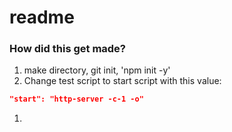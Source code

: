 # readme

### How did this get made?

1. make directory, git init, 'npm init -y'
1. Change test script to start script with this value:

  ```json
  "start": "http-server -c-1 -o"
  ```

1. 
